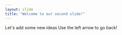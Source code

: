 ```yaml
---
layout: slide
title: "Welcome to our second slide!"
---
```

Let's add some new ideas
Use the left arrow to go back!
